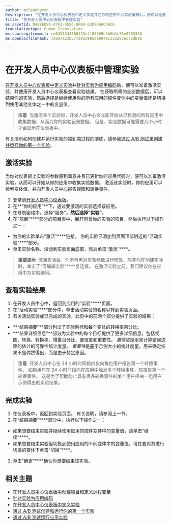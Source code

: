 ```yaml
---
author: mcleanbyron
Description: "在开发人员中心仪表板中定义实验并在你的应用中为实验编码后，便可以准备激活实验，并使用开发人员中心仪表板查看实验结果。"
title: "在开发人员中心仪表板中管理实验"
ms.assetid: D48EE0B4-47F2-455C-8FB9-630769AC5ACE
translationtype: Human Translation
ms.sourcegitcommit: ce0431243866125eff83569e3b9b1c75e0703358
ms.openlocfilehash: 730a7a23b577d92c995da0970c33328cecc2db9b

---
```


# 在开发人员中心仪表板中管理实验

[在开发人员中心仪表板中定义实验](define-your-experiment-in-the-dev-center-dashboard.md)并[针对实验为应用编码](code-your-experiment-in-your-app.md)后，便可以准备激活实验，并使用开发人员中心仪表板查看实验结果。 在获取所需的全部数据后，可以结束你的实验，然后选择是继续使用你的所有应用的控件变体中的变量值还是切换到使用其他变体之一中的变量值。

> **注意**&nbsp;&nbsp;当激活某个实验时，开发人员中心会立即开始从已检测的所有应用中收集数据，从而为你的实验记录数据。 但是，实验数据可能需要几个小时才会显示在仪表板中。

有关演示如何创建并运行实验的端到端过程的演练，请参阅[通过 A/B 测试来创建并运行你的第一个实验](create-and-run-your-first-experiment-with-a-b-testing.md)。

## 激活实验

当你对仪表板上实验的参数感到满意并且已更新你的应用代码时，便可以准备激活实验，从而可以开始从你的应用中收集实验数据。 激活该实验时，你的应用可以检索变体值，并向开发人员中心报告视图和转换事件。

1. 登录到[开发人员中心仪表板](https://dev.windows.com/overview)。
2. 在**“你的应用”**下，通过要激活的实验选择该应用。
3. 在导航窗格中，选择“服务”****，然后选择“实验”****。
4. 在“项目”****部分的项目表中，展开包含你的实验的项目，然后执行以下操作之一：
  * 为你的实验单击“激活”****链接。 你的实验已添加到页面顶部附近的“活动实验”****部分。
  * 单击实验名称、滚动到实验页面底部，然后单击“激活”****。

> **重要提示**&nbsp;&nbsp;激活实验后，你不可再对实验参数进行修改，除非你在创建实验时，单击了“可编辑实验”****复选框。 在激活实验之前，我们建议你在应用中为实验编码。


## 查看实验结果

1. 在开发人员中心中，返回到应用的“实验”****页面。
2. 在“活动实验”****部分中，单击活动实验的名称以转到实验页面。
3. 有关活动实验或已完成的实验，此页中的前两个部分提供了实验的结果：
  * **“结果摘要”**部分列出了实验目标和每个变体的转换率百分比。
  * **“结果详细信息”**部分为实验中的每个目标提供了更多详细信息，包括视图、转换、转换率、增量百分比、置信度和重要性。 *置信度*是用来计算错误边距的估计的可靠性统计度量。 *重要性*是基于示例大小的统计度量，用来确定结果不是偶然得出，而是由于特定原因。

  >**注意**&nbsp;&nbsp;开发人员中心在 24 小时时间段内仅向每位用户报告第一个转换事件。 如果用户在 24 小时时段内在应用中触发多个转换事件，仅报告第一个转换事件。 这是为了帮助防止具有很多转换事件的单个用户扭曲一组用户示例得出的实验结果。


## 完成实验

1. 在仪表板中，返回到实验页面。 有关说明，请参阅上一节。
2. 在“结果摘要”****部分中，执行以下操作之一：
  * 如果想要结束实验并继续使用应用的控件变体中的变量值，请单击“继续”****。
  * 如果想要结束实验但切换到使用应用的不同变体中的变量值，请在要对其进行切换的变体下单击“切换”****。
3. 单击“确定”****确认你想要结束该实验。


## 相关主题

* [在开发人员中心仪表板中创建项目和定义远程变量](create-a-project-and-define-remote-variables-in-the-dev-center-dashboard.md)
* [针对实验为应用编码](code-your-experiment-in-your-app.md)
* [在开发人员中心仪表板中定义实验](define-your-experiment-in-the-dev-center-dashboard.md)
* [通过 A/B 测试创建和运行你的第一个实验](create-and-run-your-first-experiment-with-a-b-testing.md)
* [通过 A/B 测试运行应用实验](run-app-experiments-with-a-b-testing.md)



<!--HONumber=Sep16_HO1-->


